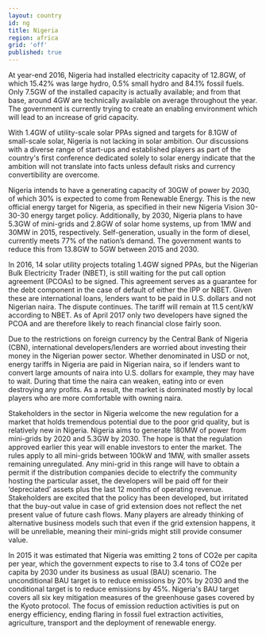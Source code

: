 ```yaml
---
layout: country
id: ng
title: Nigeria
region: africa
grid: 'off'
published: true
---
```


At year-end 2016, Nigeria had installed electricity capacity of 12.8GW, of which 15.42% was large hydro, 0.5% small hydro and 84.1% fossil fuels. Only 7.5GW of the installed capacity is actually available; and from that base, around 4GW are technically available on average throughout the year. The government is currently trying to create an enabling environment which will lead to an increase of grid capacity. 

With 1.4GW of utility-scale solar PPAs signed and targets for 8.1GW of small-scale solar, Nigeria is not lacking in solar ambition. Our discussions with a diverse range of start-ups and established players as part of the country's first conference dedicated solely to solar energy indicate that the ambition will not translate into facts unless default risks and currency convertibility are overcome.

Nigeria intends to have a generating capacity of 30GW of power by 2030, of which 30% is expected to come from Renewable Energy. This is the new official energy target for Nigeria, as specified in their new Nigeria Vision 30-30-30 energy target policy. Additionally, by 2030, Nigeria plans to have 5.3GW of mini-grids and 2.8GW of solar home systems, up from 1MW and 30MW in 2015, respectively. Self-generation, usually in the form of diesel, currently meets 77% of the nation’s demand. The government wants to reduce this from 13.8GW to 5GW between 2015 and 2030.

In 2016, 14 solar utility projects totaling 1.4GW signed PPAs, but the Nigerian Bulk Electricity Trader (NBET), is still waiting for the put call option agreement (PCOAs) to be signed. This agreement serves as a guarantee for the debt component in the case of default of either the IPP or NBET. Given these are international loans, lenders want to be paid in U.S. dollars and not Nigerian naira. The dispute continues. The tariff will remain at 11.5 cent/kW according to NBET. As of April 2017 only two developers have signed the PCOA and are therefore likely to reach financial close fairly soon.

Due to the restrictions on foreign currency by the Central Bank of Nigeria (CBN), international developers/lenders are worried about investing their money in the Nigerian power sector. Whether denominated in USD or not, energy tariffs in Nigeria are paid in Nigerian naira, so if lenders want to convert large amounts of naira into U.S. dollars for example, they may have to wait. During that time the naira can weaken, eating into or even destroying any profits. As a result, the market is dominated mostly by local players who are more comfortable with owning naira. 

Stakeholders in the sector in Nigeria welcome the new regulation for a market that holds tremendous potential due to the poor grid quality, but is relatively new in Nigeria. Nigeria aims to generate 180MW of power from mini-grids by 2020 and 5.3GW by 2030. The hope is that the regulation approved earlier this year will enable investors to enter the market. The rules apply to all mini-grids between 100kW and 1MW, with smaller assets remaining unregulated. Any mini-grid in this range will have to obtain a permit if the distribution companies decide to electrify the community hosting the particular asset, the developers will be paid off for their ‘depreciated’ assets plus the last 12 months of operating revenue. Stakeholders are excited that the policy has been developed, but irritated that the buy-out value in case of grid extension does not reflect the net present value of future cash flows. Many players are already thinking of alternative business models such that even if the grid extension happens, it will be unreliable, meaning their mini-grids might still provide consumer value.

In 2015 it was estimated that Nigeria was emitting 2 tons of CO2e per capita per year, which the government expects to rise to 3.4 tons of CO2e per capita by 2030 under its business as usual (BAU) scenario. The unconditional BAU target is to reduce emissions by 20% by 2030 and the conditional target is to reduce emissions by 45%. Nigeria's BAU target covers all six key mitigation measures of the greenhouse gases covered by the Kyoto protocol. The focus of emission reduction activities is put on energy efficiency, ending flaring in fossil fuel extraction activities, agriculture, transport and the deployment of renewable energy.


